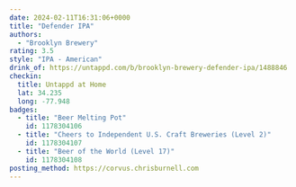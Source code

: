 ```yaml
---
date: 2024-02-11T16:31:06+0000
title: "Defender IPA"
authors:
  - "Brooklyn Brewery"
rating: 3.5
style: "IPA - American"
drink_of: https://untappd.com/b/brooklyn-brewery-defender-ipa/1488846
checkin:
  title: Untappd at Home
  lat: 34.235
  long: -77.948
badges:
  - title: "Beer Melting Pot"
    id: 1178304106
  - title: "Cheers to Independent U.S. Craft Breweries (Level 2)"
    id: 1178304107
  - title: "Beer of the World (Level 17)"
    id: 1178304108
posting_method: https://corvus.chrisburnell.com
---
```

